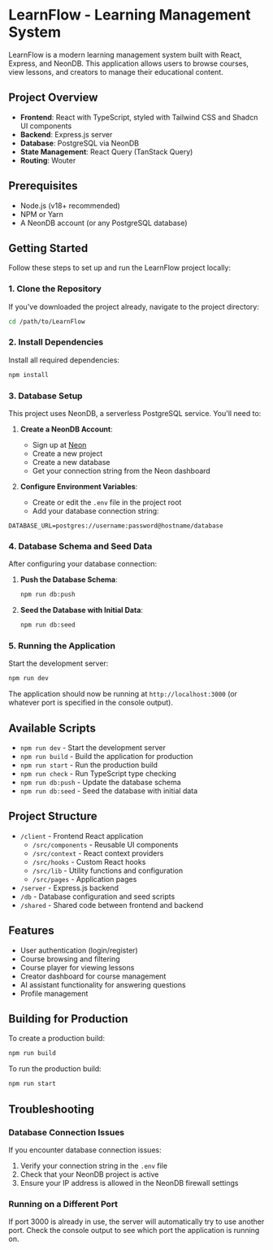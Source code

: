 # LearnFlow - Learning Management System

LearnFlow is a modern learning management system built with React, Express, and NeonDB. This application allows users to browse courses, view lessons, and creators to manage their educational content.

## Project Overview

- **Frontend**: React with TypeScript, styled with Tailwind CSS and Shadcn UI components
- **Backend**: Express.js server
- **Database**: PostgreSQL via NeonDB
- **State Management**: React Query (TanStack Query)
- **Routing**: Wouter

## Prerequisites

- Node.js (v18+ recommended)
- NPM or Yarn
- A NeonDB account (or any PostgreSQL database)

## Getting Started

Follow these steps to set up and run the LearnFlow project locally:

### 1. Clone the Repository

If you've downloaded the project already, navigate to the project directory:

```bash
cd /path/to/LearnFlow
```

### 2. Install Dependencies

Install all required dependencies:

```bash
npm install
```

### 3. Database Setup

This project uses NeonDB, a serverless PostgreSQL service. You'll need to:

1. **Create a NeonDB Account**:
   - Sign up at [Neon](https://neon.tech)
   - Create a new project
   - Create a new database
   - Get your connection string from the Neon dashboard

2. **Configure Environment Variables**:
   - Create or edit the `.env` file in the project root
   - Add your database connection string:

```
DATABASE_URL=postgres://username:password@hostname/database
```

### 4. Database Schema and Seed Data

After configuring your database connection:

1. **Push the Database Schema**:
   ```bash
   npm run db:push
   ```

2. **Seed the Database with Initial Data**:
   ```bash
   npm run db:seed
   ```

### 5. Running the Application

Start the development server:

```bash
npm run dev
```

The application should now be running at `http://localhost:3000` (or whatever port is specified in the console output).

## Available Scripts

- `npm run dev` - Start the development server
- `npm run build` - Build the application for production
- `npm run start` - Run the production build
- `npm run check` - Run TypeScript type checking
- `npm run db:push` - Update the database schema
- `npm run db:seed` - Seed the database with initial data

## Project Structure

- `/client` - Frontend React application
  - `/src/components` - Reusable UI components
  - `/src/context` - React context providers
  - `/src/hooks` - Custom React hooks
  - `/src/lib` - Utility functions and configuration
  - `/src/pages` - Application pages
- `/server` - Express.js backend
- `/db` - Database configuration and seed scripts
- `/shared` - Shared code between frontend and backend

## Features

- User authentication (login/register)
- Course browsing and filtering
- Course player for viewing lessons
- Creator dashboard for course management
- AI assistant functionality for answering questions
- Profile management

## Building for Production

To create a production build:

```bash
npm run build
```

To run the production build:

```bash
npm run start
```

## Troubleshooting

### Database Connection Issues

If you encounter database connection issues:

1. Verify your connection string in the `.env` file
2. Check that your NeonDB project is active
3. Ensure your IP address is allowed in the NeonDB firewall settings

### Running on a Different Port

If port 3000 is already in use, the server will automatically try to use another port. Check the console output to see which port the application is running on.
